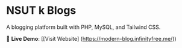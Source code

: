 # NSUT k Blogs  

A blogging platform built with PHP, MySQL, and Tailwind CSS.  

🔗 **Live Demo**: [[Visit Website] (https://modern-blog.infinityfree.me/))  
